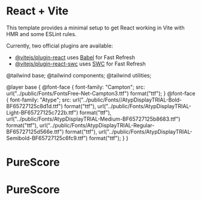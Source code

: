 # React + Vite

This template provides a minimal setup to get React working in Vite with HMR and some ESLint rules.

Currently, two official plugins are available:

- [@vitejs/plugin-react](https://github.com/vitejs/vite-plugin-react/blob/main/packages/plugin-react/README.md) uses [Babel](https://babeljs.io/) for Fast Refresh
- [@vitejs/plugin-react-swc](https://github.com/vitejs/vite-plugin-react-swc) uses [SWC](https://swc.rs/) for Fast Refresh


@tailwind base;
@tailwind components;
@tailwind utilities;

@layer base {
  @font-face {
    font-family: "Campton";
    src: url("../public/Fonts/FontsFree-Net-Campton3.ttf") format("ttf");
  }
  @font-face {
    font-family: "Atype";
    src: url("../public/Fonts//AtypDisplayTRIAL-Bold-BF65727125c8d1d.ttf") format("ttf"),
         url("../public/Fonts/AtypDisplayTRIAL-Light-BF65727125c722b.ttf") format("ttf"),
         url("../public/Fonts/AtypDisplayTRIAL-Medium-BF65727125b8683.ttf") format("ttf"),
         url("../public/Fonts/AtypDisplayTRIAL-Regular-BF65727125d566e.ttf") format("ttf"),
         url("../public/Fonts/AtypDisplayTRIAL-Semibold-BF65727125c6fc9.ttf") format("ttf");
  }
}
# PureScore
# PureScore

